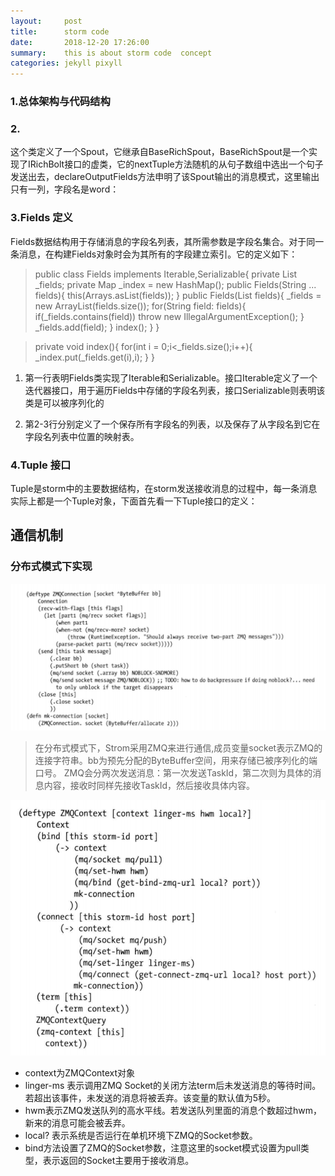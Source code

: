 ```yaml
---
layout:     post
title:      storm code
date:       2018-12-20 17:26:00
summary:    this is about storm code  concept
categories: jekyll pixyll
---
```


### 1.总体架构与代码结构


### 2.

这个类定义了一个Spout，它继承自BaseRichSpout，BaseRichSpout是一个实现了IRichBolt接口的虚类，它的nextTuple方法随机的从句子数组中选出一个句子发送出去，declareOutputFields方法申明了该Spout输出的消息模式，这里输出只有一列，字段名是word：



### 3.Fields 定义
Fields数据结构用于存储消息的字段名列表，其所需参数是字段名集合。对于同一条消息，在构建Fields对象时会为其所有的字段建立索引。它的定义如下：
<blockquote>
  <p>
  public class Fields implements Iterable<String>,Serializable{
    private List<String> _fields;
    private Map<String,Integer> _index = new HashMap<String,Integer>();
    public Fields(String ... fields){
       this(Arrays.asList(fields));
    }
    public Fields(List<String> fields){
      _fields = new ArrayList<String>(fields.size());
      for(String field: fields){
        if(_fields.contains(field))
        throw new IllegalArgumentException();
      }
        _fields.add(field);
    }
    index();
    }
    }

  </p>
</blockquote>

<blockquote>
  <p>
  private void index(){
    for(int i = 0;i<_fields.size();i++){
        _index.put(_fields.get(i),i);
    }
  }
  </p>
</blockquote>


1. 第一行表明Fields类实现了Iterable<String>和Serializable。接口Iterable<String>定义了一个迭代器接口，用于遍历Fields中存储的字段名列表，接口Serializable则表明该类是可以被序列化的

2. 第2-3行分别定义了一个保存所有字段名的列表，以及保存了从字段名到它在字段名列表中位置的映射表。


### 4.Tuple 接口
Tuple是storm中的主要数据结构，在storm发送接收消息的过程中，每一条消息实际上都是一个Tuple对象，下面首先看一下Tuple接口的定义：

##   通信机制
### 分布式模式下实现

![](/images/5dfb0cbd211be2227a93ca1b31eb17b.png)
>  在分布式模式下，Strom采用ZMQ来进行通信,成员变量socket表示ZMQ的连接字符串。bb为预先分配的ByteBuffer空间，用来存储已被序列化的端口号。 ZMQ会分两次发送消息：第一次发送TaskId，第二次则为具体的消息内容，接收时同样先接收TaskId，然后接收具体内容。

![](/images/15470994851111.jpg)
- context为ZMQContext对象
- linger-ms 表示调用ZMQ Socket的关闭方法term后未发送消息的等待时间。若超出该事件，未发送的消息将被丢弃。该变量的默认值为5秒。
- hwm表示ZMQ发送队列的高水平线。若发送队列里面的消息个数超过hwm，新来的消息可能会被丢弃。
- local? 表示系统是否运行在单机环境下ZMQ的Socket参数。
- bind方法设置了ZMQ的Socket参数，注意这里的socket模式设置为pull类型，表示返回的Socket主要用于接收消息。
